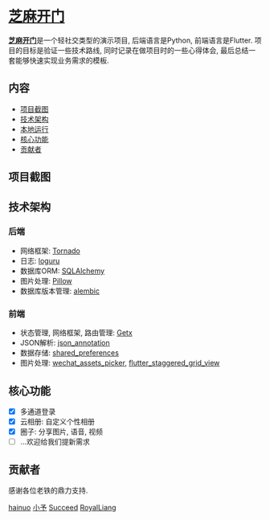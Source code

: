 # [芝麻开门](http://39.107.136.94/index.html)
[**芝麻开门**](http://39.107.136.94/index.html)是一个轻社交类型的演示项目, 后端语言是Python, 前端语言是Flutter. 项目的目标是验证一些技术路线, 同时记录在做项目时的一些心得体会, 最后总结一套能够快速实现业务需求的模板.

## 内容
- [项目截图](#项目截图)
- [技术架构](#技术架构)
- [本地运行](#r本地运行)
- [核心功能](#核心功能)
- [贡献者](#贡献者)

## 项目截图
## 技术架构
### 后端
- 网络框架: [Tornado](https://github.com/tornadoweb/tornado)
- 日志: [loguru](https://github.com/Delgan/loguru)
- 数据库ORM: [SQLAlchemy](https://github.com/sqlalchemy/sqlalchemy)
- 图片处理: [Pillow](https://github.com/python-pillow/Pillow) 
- 数据库版本管理: [alembic](https://github.com/sqlalchemy/alembic)

### 前端
- 状态管理, 网络框架, 路由管理: [Getx](https://pub.dev/packages/get)
- JSON解析: [json_annotation](https://pub.dev/packages/json_annotation)
- 数据存储: [shared_preferences](https://pub.dev/packages/shared_preferences)
- 图片处理: [wechat_assets_picker](https://pub.dev/packages/wechat_assets_picker), [flutter_staggered_grid_view](https://pub.dev/packages/flutter_staggered_grid_view)

## 核心功能
* [x] 多通道登录
* [x] 云相册: 自定义个性相册
* [x] 圈子: 分享图片, 语音, 视频
* [ ] ...欢迎给我们提新需求

## 贡献者
感谢各位老铁的鼎力支持.

[hainuo](https://github.com/hainuodev) [小予]() [Succeed](https://github.com/SuccessGo) [RoyalLiang](https://github.com/RoyalLiang)